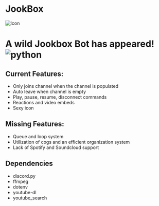 # JookBox

![Icon](https://github.com/Chejuyeong/JookBox/blob/main/images/bg2.png)

# A wild Jookbox Bot has appeared!![python](https://img.shields.io/badge/Python-3.9.7%20-brightgreen)


## Current Features:

- Only joins channel when the channel is populated
- Auto leave when channel is empty
- Play, pause, resume, disconnect commands
- Reactions and video embeds
- Sexy icon

## Missing Features:

- Queue and loop system
- Utilization of cogs and an efficient organization system
- Lack of Spotify and Soundcloud support
 
 ## Dependencies
 
 - discord.py
 - ffmpeg
 - dotenv
 - youtube-dl
 - youtube_search
